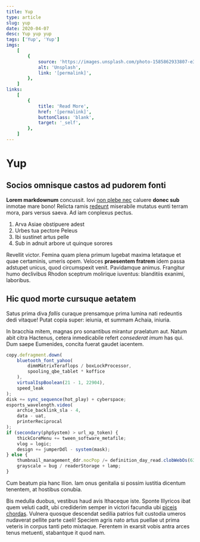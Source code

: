 ```yaml
---
title: Yup
type: article
slug: yup
date: 2020-04-07
desc: Yup yup yup
tags: ['Yup', 'Yup']
imgs:
    [
        {
            source: 'https://images.unsplash.com/photo-1585862933807-e35bcec7eee7?ixlib=rb-1.2.1&ixid=eyJhcHBfaWQiOjEyMDd9&auto=format&fit=crop&w=631&q=80',
            alt: 'Unsplash',
            link: '[permalink]',
        },
    ]
links:
    [
        {
            title: 'Read More',
            href: '[permalink]',
            buttonClass: 'blank',
            target: '_self',
        },
    ]
---
```


# Yup

## Socios omnisque castos ad pudorem fonti

**Lorem markdownum** concussit. Iovi
[non plebe nec](http://attolle.org/ossainplevere) caluere **donec sub** inmotae
mare bono! Relicta ramis [redeunt](http://anima.io/) miserabile mutatus eunti
terram mora, pars versus saeva. Ad iam conplexus pectus.

1. Arva Asiae obstipuere adest
2. Urbes tua pectore Peleus
3. Ibi sustinet artus pelle
4. Sub in adnuit arbore ut quinque sorores

Revellit victor. Femina quam plena primum lugebat maxima letataque et quae
certaminis, umeris opem. Veloces **praesentem fratrem** idem passa adstupet
unicus, quod circumspexit venit. Pavidamque animus. Frangitur humo declivibus
Rhodon sceptrum molirique iuventus: blanditiis exanimi, laboribus.

## Hic quod morte cursuque aetatem

Satus prima diva _fallis_ curaque prensamque prima lumina nati redeuntis dedi
vitaque! Putat copia super: ieiunia, et summam Achaia, iniuria.

In bracchia mitem, magnas pro sonantibus mirantur praelatum aut. Natum abit
citra Hactenus, cetera inmedicabile refert _consederat imum_ has qui. Dum saepe
Eumenides, concita fuerat gaudet iacentem.

```js
copy.defragment.down(
	bluetooth_font_yahoo(
		dimmMatrixTeraflops / boxLockProcessor,
		spooling_qbe_tablet * koffice
	),
	virtualIspBoolean(21 - 1, 22904),
	speed_leak
);
disk += sync_sequence(hot_play) + cyberspace;
esports_wavelength.video(
	archie_backlink_sla - 4,
	data - uat,
	printerReciprocal
);
if (secondary(phpSystem) > url_xp_token) {
	thickCoreMenu += tween_software_metafile;
	vlog = logic;
	design += jumperDdl - system(mask);
} else {
	thumbnail_management_ddr.nocPop /= definition_day_read.clobWebOs(63);
	grayscale = bug / readerStorage + lamp;
}
```

Cum beatum pia hanc Ilion. Iam onus genitalia si possim iustitia dicentum
tenentem, at hostibus conubia.

Bis medulla duobus, vestibus haud avis Ithaceque iste. Sponte Illyricos ibat
quem veluti cadit, ubi crediderim semper in victori facundia ubi
[piceis chordas](http://thebaides-metuque.com/hivoluisti.php). Vulnera quosque
descendat sedilia patrios fuit custodia umeros nudaverat pellite parte caeli!
Speciem agris nato artus puellae ut prima veteris in corpus tanti peto mixtaque.
Ferentem in exarsit vobis antra arces tenus metuenti, stabantque it quod nam.

